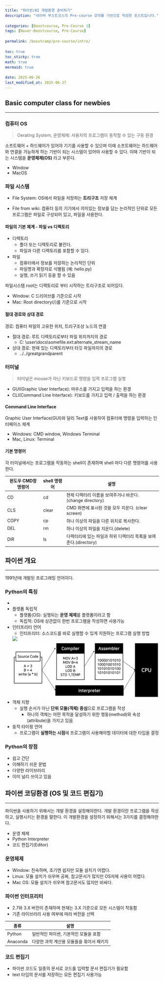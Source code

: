 ```yaml
---
title: "파이썬/AI 개발환경 준비하기"
description: "네이버 부스트코스의 Pre-course 강의를 기반으로 작성한 포스트입니다."

categories: [Boostcourse, Pre-Course 1]
tags: [Naver-Boostcourse, Pre-Course]

permalink: /boostcamp/pre-course/intro/

toc: true
toc_sticky: true
math: true
mermaid: true

date: 2025-06-26
last_modified_at: 2025-06-27
---
```


## Basic computer class for newbies
-----------

### 컴퓨터 OS

> Oerating System, 운영체제: 사용자의 프로그램이 동작할 수 있는 구동 환경

소프트웨어 + 하드웨어가 있어야 기기를 사용할 수 있으며 이때 소프트웨어는 하드웨어와 연결을 가능하게 하는 기반이 되는 시스템이 있어야 사용할 수 있다. 이때 기반이 되는 시스템을 **운영체제(OS)** 라고 부른다.

- Window
- MacOS

### 파일 시스템

- File System: OS에서 파일을 저장하는 **트리구조** 저장 체계

- File from wiki: 컴퓨터 등의 기기에서 의미있는 정보를 담는 논리적인 단위로 모든 프로그램은 파일로 구성되어 있고, 파일을 사용한다.

#### 파일의 기본 체계 - 파일 vs 디렉토리

- 디렉토리
    - 폴더 또는 디렉토리로 불린다.
    - 파일과 다른 디렉토리를 포함할 수 있다.
- 파일
    - 컴퓨터에서 정보를 저장하는 논리적인 단위
    - 파일명과 확장자로 식별됨 (예: hello.py)
    - 실행, 쓰기 읽기 등을 할 수 있음

파일시스템 root는 디렉토리로 부터 시작하는 트리구조로 되어있다.
- Window: C 드리아브를 기준으로 시작
- Mac: Root directory(/)를 기준으로 시작

#### 절대 경로와 상대 경로

경로: 컴퓨터 파일의 고유한 위치, 트리구조상 노드의 연결

- 절대 경로: 루트 디렉토리로부터 파일 위치까지의 경로
    - C: \user\docs\somefile.ext:alternate_stream_name
- 상대 경로: 현재 있는 디렉토리부터 타깃 파일까지의 경로
    - ../../greatgrandparent

### 터미널

> 터미널은 mouse가 아닌 키보드로 명령을 입력 프로그램 실행

- GUI(Graphic User Interface): 마우스를 가지고 입력을 하는 환경
- CLI(Command Line Interface): 키보드를 가지고 입력 / 출력을 하는 환경

#### Command Line Interface

Graphic User Interface(GUI)와 달리 Text를 사용하여 컴퓨터에 명령을 입력하는 인터페이스 체계
- Windows: CMD window, Windows Terminal
- Mac, Linux: Terminal

#### 기본 명령어

각 터미널에서는 프로그램을 작동하는 shell이 존재하며 shell 마다 다른 명령어를 사용한다.

|윈도우 CMD창 명령어|shell 명령어|설명|
|-------------|------------|---|
|CD|cd|현제 디렉터리 이름을 보여주거나 바꾼다. (change directory)|
|CLS|clear|CMD 화면에 표시된 것을 모두 지운다. (clear screen)|
|COPY|cp|하나 이상의 파일을 다른 위치로 복사한다.|
|DEL|rm|하나 이상의 파일을 지운다.(delete)|
|DIR|ls|다렉터리에 있는 파일과 하위 디렉터리 목록을 보여준다.(directory)|

## 파이썬 개요
----------

1991년에 개발된 프로그래밍 언어이다.

### Python의 특징

- 
- 플랫폼 독립적
    - 플랫폼(OS): 실행되는 **운영 체제**를 플랫폼이라고 함
    - 독립적: OS에 상관없이 한번 프로그램을 작성하면 사용가능
- 인터프리터 언어
    - 인터프리터: 소스코드를 바로 실행할 수 있게 지원하는 프로그램 실행 방법
    <img src="https://miro.medium.com/v2/resize:fit:1400/1*nn7FTRIPqjGAEroR-ngVxg.png">
    <img src="../assets/img/post/naver-boostcamp/compiler_VS_interpreter.png">
- 객체 지향
    - 실행 순서가 아닌 **단위 모듈(객체) 중심**으로 프로그램을 작성
        - 하나의 객체는 어떤 목적을 달성하기 위한 행동(method)와 속성(attribute)을 가지고 있음
- 동적 타이핑 언어
    - 프로그램이 **실행하는 시점**에 프로그램이 사용해야할 데이터에 대한 타입을 결정

### Python의 장점

- 쉽고 간단
- 이해하기 쉬운 문법
- 다양한 라이브러리
- 이미 널리 쓰이고 있음

## 파이썬 코딩환경 (OS 및 코드 편집기)
----------

파이썬을 사용하기 위해서는 개발 환경을 설정해야한다. 개발 환경이란 프로그램을 작성하고, 실행시키는 환경을 말한다. 이 개발환경을 설정하기 위해서는 3가지를 결정해야한다.

- 운영 체제
- Python Interpreter
- 코드 편집기(Editor)

### 운영체제

- Window: 친숙하며, 초기엔 쉽지만 모듈 설치가 어렵다.
- Linux: 모듈 설치가 쉬우며 공짜, 참고문서가 많지만 OS자체 사용이 어렵다.
- Mac OS: 모듈 설치가 쉬우며 참고문서도 많지만 비싸다.

### 파이썬 인터프리터

- 2.7와 3.X 버전이 존재하며 현재는 3.X 기준으로 모든 시스템이 작동함
- 기존 라이브러리 사용 여부에 따라 버전을 선택

|종류|설명|
|----|----|
|Python|일반적인 파이썬, 기본적인 모듈을 포함|
|Anaconda|다양한 과학 계산용 모듈들을 묶어서 패키지|

### 코드 편집기

- 파이썬 코드도 일종의 문서로 코드를 입력할 문서 편집기가 필요함
- text 타입의 문서를 저장하는 모든 편집기 사용가능
